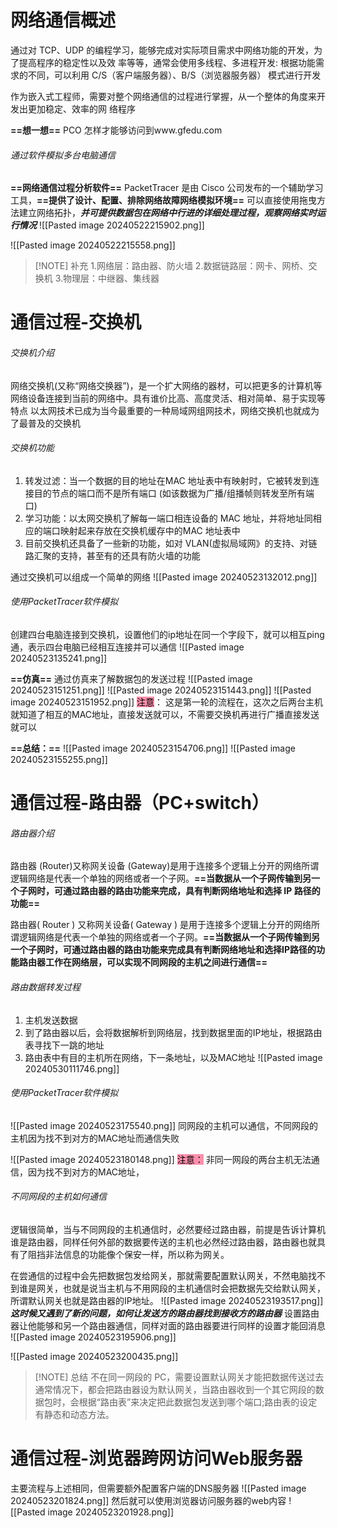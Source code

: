 # 网络通信概述

通过对 TCP、UDP 的编程学习，能够完成对实际项目需求中网络功能的开发，为了提高程序的稳定性以及效
率等等，通常会使用多线程、多进程开发: 根据功能需求的不同，可以利用 C/S（客户端服务器）、B/S（浏览器服务器） 模式进行开发

作为嵌入式工程师，需要对整个网络通信的过程进行掌握，从一个整体的角度来开发出更加稳定、效率的网
络程序

**==想一想==**
PCO 怎样才能够访问到www.gfedu.com



###### 通过软件模拟多台电脑通信

**==网络通信过程分析软件==**
PacketTracer 是由 Cisco 公司发布的一个辅助学习工具，**==提供了设计、配置、排除网络故障网络模拟环境==**
可以直接使用拖曳方法建立网络拓扑，***并可提供数据包在网络中行进的详细处理过程，观察网络实时运行情况***
![[Pasted image 20240522215902.png]]

![[Pasted image 20240522215558.png]]


> [!NOTE] 补充
> 1.网络层：路由器、防火墙
> 2.数据链路层：网卡、网桥、交换机
> 3.物理层：中继器、集线器

# 通信过程-交换机

###### 交换机介绍

网络交换机(又称“网络交换器”)，是一个扩大网络的器材，可以把更多的计算机等网络设备连接到当前的网络中。具有谁价比高、高度灵活、相对简单、易于实现等特点
以太网技术已成为当今最重要的一种局域网组网技术，网络交换机也就成为了最普及的交换机

###### 交换机功能

1. 转发过滤：当一个数据的目的地址在MAC 地址表中有映射时，它被转发到连接目的节点的端口而不是所有端口 (如该数据为广播/组播帧则转发至所有端口)
2. 学习功能：以太网交换机了解每一端口相连设备的 MAC 地址，并将地址同相应的端口映射起来存放在交换机缓存中的MAC 地址表中
3. 目前交换机还具备了一些新的功能，如对 VLAN(虚拟局域网》的支持、对链路汇聚的支持，甚至有的还具有防火墙的功能



通过交换机可以组成一个简单的网络
![[Pasted image 20240523132012.png]]
###### 使用PacketTracer软件模拟
创建四台电脑连接到交换机，设置他们的ip地址在同一个字段下，就可以相互ping通，表示四台电脑已经相互连接并可以通信
![[Pasted image 20240523135241.png]]

**==仿真==**
通过仿真来了解数据包的发送过程
![[Pasted image 20240523151251.png]]
![[Pasted image 20240523151443.png]]
![[Pasted image 20240523151952.png]]
<mark style="background: #FF5582A6;">注意</mark>：
这是第一轮的流程在，这次之后两台主机就知道了相互的MAC地址，直接发送就可以，不需要交换机再进行广播直接发送就可以


**==总结：==**
![[Pasted image 20240523154706.png]]
![[Pasted image 20240523155255.png]]

# 通信过程-路由器（PC+switch）
###### 路由器介绍

路由器 (Router)又称网关设备 (Gateway)是用于连接多个逻辑上分开的网络所谓逻辑网络是代表一个单独的网络或者一个子网。**==当数据从一个子网传输到另一个子网时，可通过路由器的路由功能来完成，具有判断网络地址和选择 IP 路径的功能==**


路由器( Router ) 又称网关设备( Gateway ) 是用于连接多个逻辑上分开的网络所谓逻辑网络是代表一个单独的网络或者一个子网。**==当数据从一个子网传输到另一个子网时，可通过路由器的路由功能来完成具有判断网络地址和选择IP路径的功能路由器工作在网络层，可以实现不同网段的主机之间进行通信==**
###### 路由数据转发过程
1. 主机发送数据
2. 到了路由器以后，会将数据解析到网络层，找到数据里面的IP地址，根据路由表寻找下一跳的地址
3. 路由表中有目的主机所在网络，下一条地址，以及MAC地址
![[Pasted image 20240530111746.png]]

###### 使用PacketTracer软件模拟
![[Pasted image 20240523175540.png]]
同网段的主机可以通信，不同网段的主机因为找不到对方的MAC地址而通信失败

![[Pasted image 20240523180148.png]]
<mark style="background: #FF5582A6;">注意：</mark>
非同一网段的两台主机无法通信，因为找不到对方的MAC地址，

###### 不同网段的主机如何通信
逻辑很简单，当与不同网段的主机通信时，必然要经过路由器，前提是告诉计算机谁是路由器，同样任何外部的数据要传送的主机也必然经过路由器，路由器也就具有了阻挡非法信息的功能像个保安一样，所以称为网关。

在尝通信的过程中会先把数据包发给网关，那就需要配置默认网关，不然电脑找不到谁是网关，也就是说当主机与不用网段的主机通信时会把数据先交给默认网关，所谓默认网关也就是路由器的IP地址。
![[Pasted image 20240523193517.png]]
***这时候又遇到了新的问题，如何让发送方的路由器找到接收方的路由器***
设置路由器让他能够和另一个路由器通信，同样对面的路由器要进行同样的设置才能回消息
![[Pasted image 20240523195906.png]]

![[Pasted image 20240523200435.png]]

> [!NOTE] 总结
>不在同一网段的 PC，需要设置默认网关才能把数据传送过去通常情况下，都会把路由器设为默认网关，当路由器收到一个其它网段的数据包时，会根据“路由表”来决定把此数据包发送到哪个端口;路由表的设定有静态和动态方法。
# 通信过程-浏览器跨网访问Web服务器

主要流程与上述相同，但需要额外配置客户端的DNS服务器
![[Pasted image 20240523201824.png]]
然后就可以使用浏览器访问服务器的web内容
![[Pasted image 20240523201928.png]]